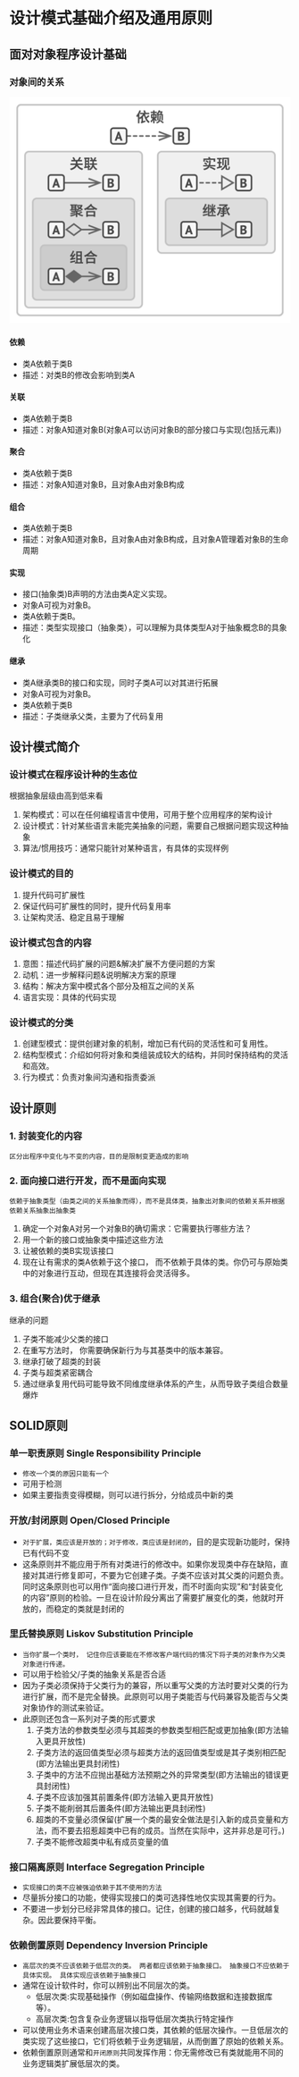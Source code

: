 # 设计模式基础介绍及通用原则
## 面对对象程序设计基础
### 对象间的关系
![Relations between objects and classes: from weakest to strongest](pics/RelationsBetweenObjectsAndClasses.png)
#### 依赖
- 类A依赖于类B
- 描述：对类B的修改会影响到类A
#### 关联
- 类A依赖于类B
- 描述：对象A知道对象B(对象A可以访问对象B的部分接口与实现(包括元素))
#### 聚合
- 类A依赖于类B
- 描述：对象A知道对象B，且对象A由对象B构成
#### 组合
- 类A依赖于类B
- 描述：对象A知道对象B，且对象A由对象B构成，且对象A管理着对象B的生命周期
#### 实现
- 接口(抽象类)B声明的方法由类A定义实现。
- 对象A可视为对象B。
- 类A依赖于类B。
- 描述：类型实现接口（抽象类），可以理解为具体类型A对于抽象概念B的具象化
#### 继承
- 类A继承类B的接口和实现，同时子类A可以对其进行拓展
- 对象A可视为对象B。
- 类A依赖于类B
- 描述：子类继承父类，主要为了代码复用
## 设计模式简介
### 设计模式在程序设计种的生态位
根据抽象层级由高到低来看
1. 架构模式：可以在任何编程语言中使用，可用于整个应用程序的架构设计
2. 设计模式：针对某些语言未能完美抽象的问题，需要自己根据问题实现这种抽象
3. 算法/惯用技巧：通常只能针对某种语言，有具体的实现样例
### 设计模式的目的
1. 提升代码可扩展性
2. 保证代码可扩展性的同时，提升代码复用率
3. 让架构灵活、稳定且易于理解
### 设计模式包含的内容
1. 意图：描述代码扩展的问题&解决扩展不方便问题的方案
2. 动机：进一步解释问题&说明解决方案的原理
3. 结构：解决方案中模式各个部分及相互之间的关系
4. 语言实现：具体的代码实现
### 设计模式的分类
1. 创建型模式：提供创建对象的机制，增加已有代码的灵活性和可复用性。
2. 结构型模式：介绍如何将对象和类组装成较大的结构，并同时保持结构的灵活和高效。
3. 行为模式：负责对象间沟通和指责委派
## 设计原则
### 1. 封装变化的内容
`区分出程序中变化与不变的内容，目的是限制变更造成的影响`  
### 2. 面向接口进行开发，而不是面向实现
`依赖于抽象类型（由类之间的关系抽象而得），而不是具体类，抽象出对象间的依赖关系并根据依赖关系抽象出抽象类`
1. 确定一个对象A对另一个对象B的确切需求：它需要执行哪些方法？
2. 用一个新的接口或抽象类中描述这些方法
3. 让被依赖的类B实现该接口
4. 现在让有需求的类A依赖于这个接口， 而不依赖于具体的类。你仍可与原始类中的对象进行互动，但现在其连接将会灵活得多。
### 3. 组合(聚合)优于继承
继承的问题
1. 子类不能减少父类的接口
2. 在重写方法时， 你需要确保新行为与其基类中的版本兼容。
3. 继承打破了超类的封装
4. 子类与超类紧密耦合
5. 通过继承复用代码可能导致不同维度继承体系的产生，从而导致子类组合数量爆炸
## SOLID原则
### 单一职责原则 Single Responsibility Principle
- `修改一个类的原因只能有一个`
- 可用于检测
- 如果主要指责变得模糊，则可以进行拆分，分给成员中新的类
### 开放/封闭原则 Open/Closed Principle
- `对于扩展，类应该是开放的；对于修改，类应该是封闭的`，目的是实现新功能时，保持已有代码不变  
- 这条原则并不能应用于所有对类进行的修改中。如果你发现类中存在缺陷，直接对其进行修复即可，不要为它创建子类。子类不应该对其父类的问题负责。同时这条原则也可以用作“面向接口进行开发，而不时面向实现”和“封装变化的内容”原则的检验。一旦在设计阶段分离出了需要扩展变化的类，他就时开放的，而稳定的类就是封闭的
### 里氏替换原则 Liskov Substitution Principle
- `当你扩展一个类时， 记住你应该要能在不修改客户端代码的情况下将子类的对象作为父类对象进行传递。`
- 可以用于检验父/子类的抽象关系是否合适
- 因为子类必须保持于父类行为的兼容，所以重写父类的方法时要对父类的行为进行扩展，而不是完全替换。此原则可以用子类能否与代码兼容及能否与父类对象协作的测试来验证。
- 此原则还包含一系列对子类的形式要求
  1.  子类方法的参数类型必须与其超类的参数类型相匹配或更加抽象(即方法输入更具开放性)
  2.  子类方法的返回值类型必须与超类方法的返回值类型或是其子类别相匹配(即方法输出更具封闭性)
  3.  子类中的方法不应抛出基础方法预期之外的异常类型(即方法输出的错误更具封闭性)
  4.  子类不应该加强其前置条件(即方法输入更具开放性)
  5.  子类不能削弱其后置条件(即方法输出更具封闭性)
  6.  超类的不变量必须保留(扩展一个类的最安全做法是引入新的成员变量和方法，而不要去招惹超类中已有的成员。当然在实际中，这并非总是可行。)
  7.  子类不能修改超类中私有成员变量的值
### 接口隔离原则 Interface Segregation Principle
- `实现接口的类不应被强迫依赖于其不使用的方法`
- 尽量拆分接口的功能，使得实现接口的类可选择性地仅实现其需要的行为。
- 不要进一步划分已经非常具体的接口。记住，创建的接口越多，代码就越复杂。因此要保持平衡。
### 依赖倒置原则 Dependency Inversion Principle
- `高层次的类不应该依赖于低层次的类。 两者都应该依赖于抽象接口。 抽象接口不应依赖于具体实现。 具体实现应该依赖于抽象接口`
- 通常在设计软件时，你可以辨别出不同层次的类。
  - 低层次类:实现基础操作（例如磁盘操作、传输网络数据和连接数据库等）。
  - 高层次类:包含复杂业务逻辑以指导低层次类执行特定操作
- 可以使用业务术语来创建高层次接口类，其依赖的低层次操作。一旦低层次的类实现了这些接口，它们将依赖于业务逻辑层，从而倒置了原始的依赖关系。
- 依赖倒置原则通常和`开闭原则`共同发挥作用：你无需修改已有类就能用不同的业务逻辑类扩展低层次的类。